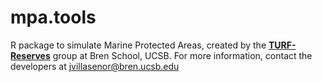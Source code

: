 # mpa.tools
R package to simulate Marine Protected Areas, created by the [**TURF-Reserves**](http://turf-reserves.github.io/) group at Bren School, UCSB. For more information, contact the developers at <jvillasenor@bren.ucsb.edu>
